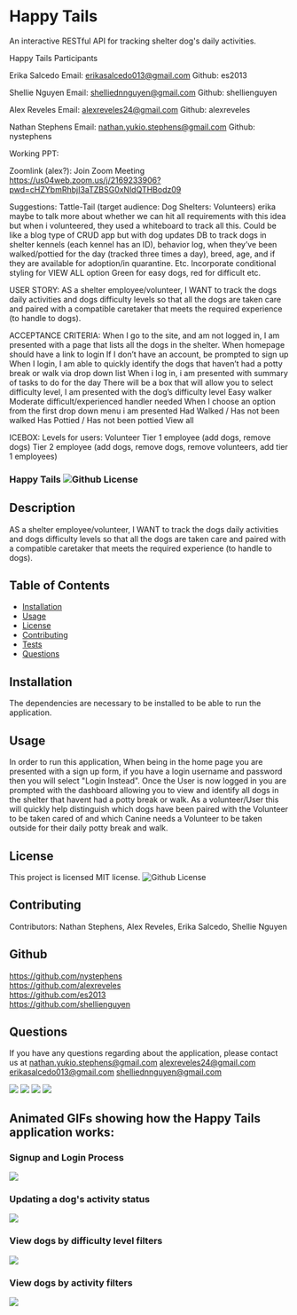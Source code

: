 # Happy Tails
An interactive RESTful API for tracking shelter dog's daily activities.

Happy Tails Participants

Erika Salcedo 		Email: erikasalcedo013@gmail.com 	  Github: es2013

Shellie Nguyen	  Email: shelliednnguyen@gmail.com	  Github: shellienguyen

Alex Reveles		 Email: alexreveles24@gmail.com 		Github: alexreveles

Nathan Stephens 	 Email: nathan.yukio.stephens@gmail.com   Github: nystephens


Working PPT:

Zoomlink (alex?): Join Zoom Meeting
https://us04web.zoom.us/j/2169233906?pwd=cHZYbmRhbjI3aTZBSG0xNldQTHBodz09

Suggestions: 
Tattle-Tail (target audience: Dog Shelters: Volunteers) erika maybe to talk more about whether we can hit all requirements with this idea but when i volunteered, they used a whiteboard to track all this. Could be like a blog type of CRUD app but with dog updates
DB to track dogs in shelter kennels (each kennel has an ID), behavior log, when they’ve been walked/pottied for the day (tracked three times a day), breed, age, and if they are available for adoption/in quarantine. Etc.
Incorporate conditional styling for VIEW ALL option 
Green for easy dogs, red for difficult etc.

USER STORY:
AS a shelter employee/volunteer, I WANT to track the dogs daily activities and dogs difficulty levels so that all the dogs are taken care and paired with a compatible caretaker that meets the required experience (to handle to dogs).

ACCEPTANCE CRITERIA:
When I go to the site, and am not logged in, I am presented with a page that lists all the dogs in the shelter. 
When homepage should have a link to login 
 If I don’t have an account, be prompted to sign up
When I login, I am able to quickly identify the dogs that haven’t had a potty break or walk via drop down list
When i log in, i am presented with  summary of tasks to do for the day
There will be a box that will allow you to select difficulty level, I am presented with the dog’s difficulty level
Easy walker
Moderate
difficult/experienced handler needed
When I choose an option from the first drop down menu i am presented 
Had Walked / Has not been walked
Has Pottied / Has not been pottied
View all

ICEBOX:
Levels for users: 
Volunteer
Tier 1 employee (add dogs, remove dogs)
Tier 2 employee (add dogs, remove dogs, remove volunteers, add tier 1 employees)


### Happy Tails ![Github License](https://img.shields.io/badge/license-MIT-red.svg)
  
  ## Description
  AS a shelter employee/volunteer, I WANT to track the dogs daily activities and dogs difficulty levels so that all the dogs are taken care and paired with a compatible caretaker that meets the required experience (to handle to dogs).
  ##  Table of Contents
  * [Installation](#installation)
  * [Usage](#usage)
  * [License](#License)
  * [Contributing](#contributing)
  * [Tests](#Tests)
  * [Questions](#questions)
  ## Installation
  The dependencies are necessary to be installed to be able to run the application.
  ## Usage
  In order to run this application, When being in the home page you are presented with a sign up form, if you have a login username and password then you will select "Login Instead". Once the User is now logged in you are prompted with the dashboard allowing you to view and identify all dogs in the shelter that havent had a potty break or walk. As a volunteer/User this will quickly help distinguish which dogs have been paired with the Volunteer to be taken cared of and which Canine needs a Volunteer to be taken outside for their daily potty break and walk.  
  
  
  ## License
  This project is  licensed MIT license.
  ![Github License](https://img.shields.io/badge/license-MIT-red.svg)
  
  
  ## Contributing
  Contributors: 
    Nathan Stephens,
    Alex Reveles,
    Erika Salcedo,
    Shellie Nguyen
  
  
  ## Github
  https://github.com/nystephens <br>
  https://github.com/alexreveles <br>
  https://github.com/es2013 <br>
  https://github.com/shellienguyen

  
  ## Questions
  If you have any questions regarding about the application, please contact us at 
  nathan.yukio.stephens@gmail.com
  alexreveles24@gmail.com
  erikasalcedo013@gmail.com
  shelliednnguyen@gmail.com
  
  ![](./images/pic_1.png)
  ![](./images/association.png)
  ![](./images/dashboard.png)
  ![](./images/single-canine.png)
  
  ## Animated GIFs showing how the Happy Tails application works:
  ### Signup and Login Process
  ![](./public/images/happy-tails-signup-login.gif)
  <br>
  ### Updating a dog's activity status
  ![](./public/images/happy-tails-update.gif)
  <br>
  ### View dogs by difficulty level filters
  ![](./public/images/happy-tails-difficulty-filters.gif)
  <br>
  ### View dogs by activity filters
  ![](./public/images/happy-tails-dropdown-filters.gif)

